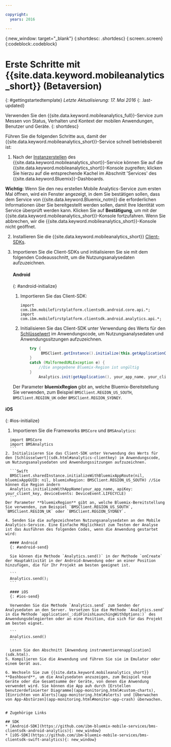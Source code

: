 ```yaml
---

copyright:
  years: 2016

---
```

{:new_window: target="_blank"}
{:shortdesc: .shortdesc}
{:screen:.screen}
{:codeblock:.codeblock}

# Erste Schritte mit {{site.data.keyword.mobileanalytics_short}} (Betaversion)  

{: #gettingstartedtemplate}
*Letzte Aktualisierung: 17. Mai 2016*
{: .last-updated}

Verwenden Sie den {{site.data.keyword.mobileanalytics_full}}-Service zum Messen von Status, Verhalten und Kontext der mobilen Anwendungen, Benutzer und Geräte.
{: shortdesc}

Führen Sie die folgenden Schritte aus, damit der {{site.data.keyword.mobileanalytics_short}}-Service schnell betriebsbereit ist:

1. Nach der [Instanzerstellen](https://console.{DomainName}/docs/services/reqnsi.html#req_instance) des {{site.data.keyword.mobileanalytics_short}}-Service können Sie auf die {{site.data.keyword.mobileanalytics_short}}-Konsole zugreifen; klicken Sie hierzu auf die entsprechende Kachel im Abschnitt 'Services' des {{site.data.keyword.Bluemix}}-Dashboards.

  **Wichtig:** Wenn Sie den neu erstellen Mobile Analytics-Service zum ersten Mal öffnen, wird ein Fenster angezeigt, in dem Sie bestätigen sollen, dass dem Service von {{site.data.keyword.Bluemix_notm}} die erforderlichen Informationen über Sie bereitgestellt werden sollen, damit Ihre Identität vom Service überprüft werden kann. Klicken Sie auf **Bestätigung**, um mit der {{site.data.keyword.mobileanalytics_short}}-Konsole fortzufahren. Wenn Sie abbrechen, wir die {{site.data.keyword.mobileanalytics_short}}-Konsole nicht geöffnet.

2. Installieren Sie die {{site.data.keyword.mobileanalytics_short}} [Client-SDKs](install-client-sdk.html).

3. Importieren Sie die Client-SDKs und initialisieren Sie sie mit dem folgenden Codeausschnitt, um die Nutzungsanalysedaten aufzuzeichnen.

	#### Android
	{: #android-initialize}
	1. Importieren Sie das Client-SDK:

		```
		import com.ibm.mobilefirstplatform.clientsdk.android.core.api.*;
		import com.ibm.mobilefirstplatform.clientsdk.android.analytics.api.*;
		```
	2. Initialisieren Sie das Client-SDK unter Verwendung des Werts für den [Schlüsselwert](sdk.html#analytics-clientkey) im Anwendungscode, um Nutzungsanalysedaten und Anwendungssitzungen aufzuzeichnen.

		```Java
			try {
			     BMSClient.getInstance().initialize(this.getApplicationContext(), "", "", BMSClient.REGION_US_SOUTH);
			}
			catch (MalformedURLException e) {
	            //Die angegebene Bluemix-Region ist ungültig
	        }
				Analytics.init(getApplication(), your_app_name, your_client_key, Analytics.DeviceEvent.LIFECYCLE);
		```
    Der Parameter **bluemixRegion** gibt an, welche Bluemix-Bereitstellung Sie verwenden, zum Beispiel `BMSClient.REGION_US_SOUTH`, `BMSClient.REGION_UK` oder `BMSClient.REGION_SYDNEY`.

  #### iOS
  {: #ios-initialize}
  1. Importieren Sie die Frameworks `BMSCore` und `BMSAnalytics`:
  ```
    import BMSCore
    import BMSAnalytics
    ```
  2. Initialisieren Sie das Client-SDK unter Verwendung des Werts für den [Schlüsselwert](sdk.html#analytics-clientkey) im Anwendungscode, um Nutzungsanalysedaten und Anwendungssitzungen aufzuzeichnen.
 
	```Swift
	BMSClient.sharedInstance.initializeWithBluemixAppRoute(nil, bluemixAppGUID: nil, bluemixRegion: BMSClient.REGION_US_SOUTH) //Sie können die Region ändern
	Analytics.initializeWithAppName(your_app_name, apiKey: your_client_key, deviceEvents: DeviceEvent.LIFECYCLE)
	```
  Der Parameter **bluemixRegion** gibt an, welche Bluemix-Bereitstellung Sie verwenden, zum Beispiel `BMSClient.REGION_US_SOUTH`, `BMSClient.REGION_UK` oder `BMSClient.REGION_SYDNEY`.

4. Senden Sie die aufgezeichneten Nutzungsanalysedaten an den Mobile Analytics-Service. Eine Einfache Möglichkeit zum Testen der Analyse ist das Ausführen des folgenden Codes, wenn die Anwendung gestartet wird:

	#### Android
	{: #android-send}

	Sie können die Methode `Analytics.send()` in der Methode `onCreate` der Hauptaktivität in der Android-Anwendung oder an einer Position hinzufügen, die für Ihr Projekt am besten geeignet ist.

	```
	Analytics.send();
	```

	#### iOS
	{: #ios-send}

	Verwenden Sie die Methode `Analytics.send` zum Senden der Analysedaten an den Server. Versetzen Sie die Methode `Analytics.send` in die Methode `application(_:didFinishLaunchingWithOptions:)` des Anwendungsdelegierten oder an eine Position, die sich für das Projekt am besten eignet.

	```
	Analytics.send()
	```

	Lesen Sie den Abschnitt [Anwendung instrumentierenapplication](sdk.html).
5. Kompilieren Sie die Anwendung und führen Sie sie im Emulator oder einem Gerät aus.

6. Wechseln Sie zum {{site.data.keyword.mobileanalytics_short}} **Dashboard**, um die Analysedaten anzuzeigen, zum Beispiel neue Geräte oder die Gesamtsumme der Geräte, von denen die Anwendung verwendet wird. Sie können die App auh durch [Erstellen benutzerdefinierter Diagramme](app-monitoring.html#custom-charts), [Einrichten von Alerts](app-monitoring.html#alerts) und [Überwachen von App-Abstürzen](app-monitoring.html#monitor-app-crash) überwachen.


# Zugehörige Links

## SDK
* [Android-SDK](https://github.com/ibm-bluemix-mobile-services/bms-clientsdk-android-analytics){: new_window}  
* [iOS-SDK](https://github.com/ibm-bluemix-mobile-services/bms-clientsdk-swift-analytics){: new_window}
